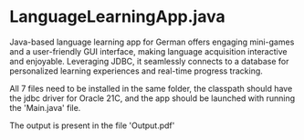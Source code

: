 # LanguageLearningApp.java
 Java-based language learning app for German offers engaging mini-games and a user-friendly GUI interface, making language acquisition interactive and enjoyable. Leveraging JDBC, it seamlessly connects to a database for personalized learning experiences and real-time progress tracking.
 
All 7 files need to be installed in the same folder, the classpath should have the jdbc driver for Oracle 21C, and the app should be launched with running the 'Main.java' file.

The output is present in the file 'Output.pdf'
